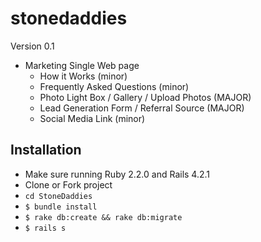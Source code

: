 # stonedaddies

Version 0.1
- Marketing Single Web page
  - How it Works (minor)
  - Frequently Asked Questions (minor)
  - Photo Light Box / Gallery / Upload Photos (MAJOR)
  - Lead Generation Form / Referral Source (MAJOR)
  - Social Media Link (minor)

## Installation ##

- Make sure running Ruby 2.2.0 and Rails 4.2.1
- Clone or Fork project
- `cd StoneDaddies`
- `$ bundle install`
- `$ rake db:create && rake db:migrate`
- `$ rails s`
